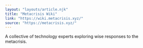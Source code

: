 ```yaml
---
layout: "layouts/article.njk"
title: "Metacrisis Wiki"
link: "https://wiki.metacrisis.xyz/"
source: "https://metacrisis.xyz/"
---
```


A collective of technology experts exploring wise responses to the metacrisis.